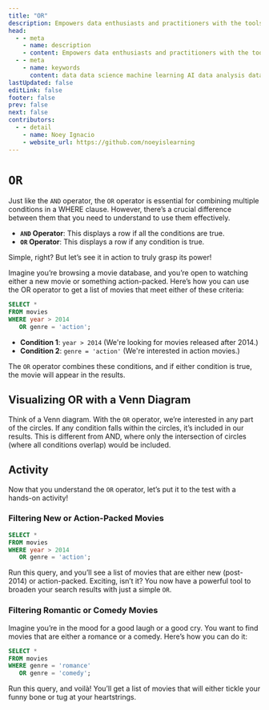 ```yaml
---
title: "OR"
description: Empowers data enthusiasts and practitioners with the tools and knowledge to unlock the potential of data.
head:
  - - meta
    - name: description
    - content: Empowers data enthusiasts and practitioners with the tools and knowledge to unlock the potential of data.
  - - meta
    - name: keywords
      content: data data science machine learning AI data analysis data-driven data enthusiasts data practitioners
lastUpdated: false
editLink: false
footer: false
prev: false
next: false
contributors:
  - - detail
    - name: Noey Ignacio
    - website_url: https://github.com/noeyislearning
---
```


# `OR`

Just like the `AND` operator, the `OR` operator is essential for combining multiple conditions in a WHERE clause. However, there’s a crucial difference between them that you need to understand to use them effectively.

- **`AND` Operator**: This displays a row if all the conditions are true.
- **`OR` Operator**: This displays a row if any condition is true.

Simple, right? But let’s see it in action to truly grasp its power!

Imagine you’re browsing a movie database, and you’re open to watching either a new movie or something action-packed. Here’s how you can use the OR operator to get a list of movies that meet either of these criteria:

```sql :line-numbers
SELECT *
FROM movies
WHERE year > 2014
   OR genre = 'action';
```

- **Condition 1**: `year > 2014` (We're looking for movies released after 2014.)
- **Condition 2**: `genre = 'action'` (We're interested in action movies.)

The `OR` operator combines these conditions, and if either condition is true, the movie will appear in the results.

## Visualizing OR with a Venn Diagram

Think of a Venn diagram. With the `OR` operator, we’re interested in any part of the circles. If any condition falls within the circles, it’s included in our results. This is different from AND, where only the intersection of circles (where all conditions overlap) would be included.

<ImageCard
img_url="https://i.imgur.com/KpK28gI.png"
caption="Query Results"
copyright_owner="codecademy.com"
:bordered="true"
/>

## Activity

Now that you understand the `OR` operator, let’s put it to the test with a hands-on activity!

### Filtering New or Action-Packed Movies

```sql :line-numbers
SELECT *
FROM movies
WHERE year > 2014
   OR genre = 'action';
```

Run this query, and you’ll see a list of movies that are either new (post-2014) or action-packed. Exciting, isn’t it? You now have a powerful tool to broaden your search results with just a simple `OR`.

<!--@include: ../_includes/tables/query-results-from-or.md-->

### Filtering Romantic or Comedy Movies

Imagine you’re in the mood for a good laugh or a good cry. You want to find movies that are either a romance or a comedy. Here’s how you can do it:

```sql :line-numbers
SELECT *
FROM movies
WHERE genre = 'romance'
   OR genre = 'comedy';
```

Run this query, and voilà! You’ll get a list of movies that will either tickle your funny bone or tug at your heartstrings.

<!--@include: ../_includes/tables/query-results-from-or-2.md-->

